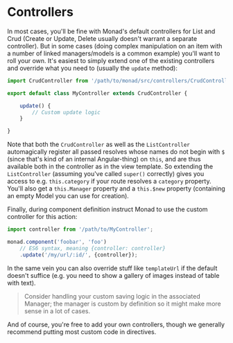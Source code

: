 # Controllers
In most cases, you'll be fine with Monad's default controllers for List and Crud
(Create or Update, Delete usually doesn't warrant a separate controller). But in
some cases (doing complex manipulation on an item with a number of linked
managers/models is a common example) you'll want to roll your own. It's easiest
to simply extend one of the existing controllers and override what you need to
(usually the `update` method):

```javascript
import CrudController from '/path/to/monad/src/controllers/CrudController';

export default class MyController extends CrudController {

    update() {
        // Custom update logic
    }

}
```

Note that both the `CrudController` as well as the `ListController`
automagically register all passed resolves whose names do not begin with `$`
(since that's kind of an internal Angular-thing) on `this`, and are thus
available both in the controller as in the view template. So extending the
`ListController` (assuming you've called `super()` correctly) gives you access
to e.g. `this.category` if your route resolves a `category` property. You'll
also get a `this.Manager` property and a `this.$new` property (containing an
empty Model you can use for creation).

Finally, during component definition instruct Monad to use the custom
controller for this action:

```javascript
import controller from '/path/to/MyController';

monad.component('foobar', 'foo')
    // ES6 syntax, meaning {controller: controller}
    .update('/my/url/:id/', {controller});
```

In the same vein you can also override stuff like `templateUrl` if the default
doesn't suffice (e.g. you need to show a gallery of images instead of table with
text).

> Consider handling your custom saving logic in the associated Manager; the
> manager is custom by definition so it might make more sense in a lot of
> cases.

And of course, you're free to add your own controllers, though we generally
recommend putting most custom code in directives.

